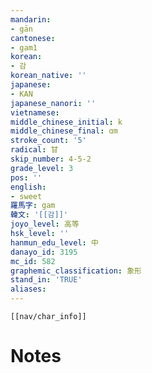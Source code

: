 ```yaml
---
mandarin:
- gān
cantonese:
- gam1
korean:
- 감
korean_native: ''
japanese:
- KAN
japanese_nanori: ''
vietnamese:
middle_chinese_initial: k
middle_chinese_final: ɑm
stroke_count: '5'
radical: 甘
skip_number: 4-5-2
grade_level: 3
pos: ''
english:
- sweet
羅馬字: gam
韓文: '[[감]]'
joyo_level: 高等
hsk_level: ''
hanmun_edu_level: 中
danayo_id: 3195
mc_id: 582
graphemic_classification: 象形
stand_in: 'TRUE'
aliases:
---
```

```meta-bind-embed
[[nav/char_info]]
```

# Notes
